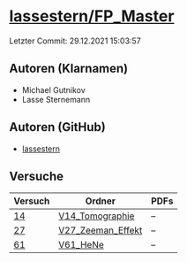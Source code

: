 # [lassestern/FP_Master](https://github.com/lassestern/FP_Master)

Letzter Commit: 29.12.2021 15:03:57

## Autoren (Klarnamen)
- Michael Gutnikov
- Lasse Sternemann

## Autoren (GitHub)
- [lassestern](https://github.com/lassestern)

## Versuche

|       Versuch        |                                         Ordner                                         |PDFs|
|----------------------|----------------------------------------------------------------------------------------|----|
|[14](../../versuch/14)|[V14_Tomographie](https://github.com/lassestern/FP_Master/tree/main/V14_Tomographie)    |–   |
|[27](../../versuch/27)|[V27_Zeeman_Effekt](https://github.com/lassestern/FP_Master/tree/main/V27_Zeeman_Effekt)|–   |
|[61](../../versuch/61)|[V61_HeNe](https://github.com/lassestern/FP_Master/tree/main/V61_HeNe)                  |–   |
